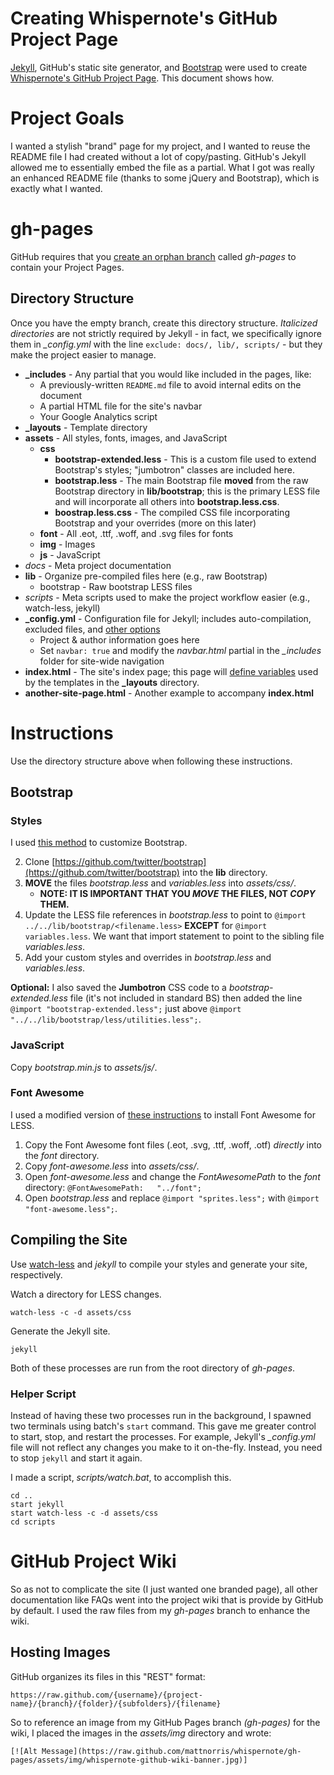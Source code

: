 # Creating Whispernote's GitHub Project Page

[Jekyll](https://github.com/mojombo/jekyll), GitHub's static site generator, and [Bootstrap](http://twitter.github.com/bootstrap/) were used to create [Whispernote's GitHub Project Page](http://mattnorris.me/whispernote). This document shows how.  

# Project Goals

I wanted a stylish "brand" page for my project, and I wanted to reuse the README file I had created without a lot of copy/pasting. GitHub's Jekyll allowed me to essentially embed the file as a partial. What I got was really an enhanced README file (thanks to some jQuery and Bootstrap), which is exactly what I wanted. 

# gh-pages 

GitHub requires that you [create an orphan branch](https://help.github.com/articles/creating-project-pages-manually) called *gh-pages* to contain your Project Pages. 

## Directory Structure

Once you have the empty branch, create this directory structure. *Italicized directories* are not strictly required by Jekyll - in fact, we specifically ignore them in *_config.yml* with the line `exclude: docs/, lib/, scripts/` - but they make the project easier to manage. 

- **_includes** - Any partial that you would like included in the pages, like: 
    - A previously-written `README.md` file to avoid internal edits on the document
    - A partial HTML file for the site's navbar
    - Your Google Analytics script
- **_layouts** - Template directory
- **assets** - All styles, fonts, images, and JavaScript
    - **css**
        - **bootstrap-extended.less** - This is a custom file used to extend Bootstrap's styles; "jumbotron" classes are included here. 
        - **bootstrap.less** - The main Bootstrap file **moved** from the raw Bootstrap directory in **lib/bootstrap**; this is the primary LESS file and will incorporate all others into **bootstrap.less.css**. 
        - **boostrap.less.css** - The compiled CSS file incorporating Bootstrap and your overrides (more on this later)
    - **font** - All .eot, .ttf, .woff, and .svg files for fonts
    - **img** - Images 
    - **js** - JavaScript
- *docs* - Meta project documentation
- **lib** - Organize pre-compiled files here (e.g., raw Bootstrap)
    - bootstrap - Raw bootstrap LESS files 
- *scripts* - Meta scripts used to make the project workflow easier (e.g., watch-less, jekyll)
- **_config.yml** - Configuration file for Jekyll; includes auto-compilation, excluded files, and [other options](https://github.com/mojombo/jekyll/wiki/Liquid-Extensions)
    - Project & author information goes here
    - Set `navbar: true` and modify the *navbar.html* partial in the *_includes* folder for site-wide navigation
- **index.html** - The site's index page; this page will [define variables](https://github.com/mojombo/jekyll/wiki/yaml-front-matter) used by the templates in the **_layouts** directory. 
- **another-site-page.html** - Another example to accompany **index.html**

# Instructions

Use the directory structure above when following these instructions. 

## Bootstrap 

### Styles

I used [this method](http://stackoverflow.com/a/10505295/154065) to customize Bootstrap. 

2. Clone [https://github.com/twitter/bootstrap](https://github.com/twitter/bootstrap) into the **lib** directory. 
3. **MOVE** the files *bootstrap.less* and *variables.less* into *assets/css/*.
    - **NOTE: IT IS IMPORTANT THAT YOU *MOVE* THE FILES, NOT *COPY* THEM.**
4. Update the LESS file references in *bootstrap.less* to point to `@import ../../lib/bootstrap/<filename.less>` **EXCEPT** for `@import variables.less`. We want that import statement to point to the sibling file *variables.less*. 
6. Add your custom styles and overrides in *bootstrap.less* and *variables.less*. 

**Optional:** I also saved the **Jumbotron** CSS code to a *bootstrap-extended.less* file (it's not included in standard BS) then added the line `@import "bootstrap-extended.less";` just above `@import "../../lib/bootstrap/less/utilities.less";`. 

### JavaScript 

Copy *bootstrap.min.js* to *assets/js/*. 

### Font Awesome

I used a modified version of [these instructions](http://fortawesome.github.com/Font-Awesome/#integration) to install Font Awesome for LESS. 

1. Copy the Font Awesome font files (.eot, .svg, .ttf, .woff, .otf) *directly* into the *font* directory. 
2. Copy *font-awesome.less* into *assets/css/*. 
2. Open *font-awesome.less* and change the *FontAwesomePath* to the *font* directory: `@FontAwesomePath:   "../font";`
3. Open *bootstrap.less* and replace `@import "sprites.less";` with `@import "font-awesome.less";`. 

## Compiling the Site 

Use [watch-less](https://github.com/jgreene/watch-less) and *jekyll* to compile your styles and generate your site, respectively. 

Watch a directory for LESS changes. 

    watch-less -c -d assets/css

Generate the Jekyll site. 

    jekyll

Both of these processes are run from the root directory of *gh-pages*. 

### Helper Script

Instead of having these two processes run in the background, I spawned two terminals using batch's `start` command. This gave me greater control to start, stop, and restart the processes. For example, Jekyll's *_config.yml* file will not reflect any changes you make to it on-the-fly. Instead, you need to stop `jekyll` and start it again. 

I made a script, *scripts/watch.bat*, to accomplish this. 

    cd ..
    start jekyll
    start watch-less -c -d assets/css
    cd scripts

# GitHub Project Wiki

So as not to complicate the site (I just wanted one branded page), all other documentation like FAQs went into the project wiki that is provide by GitHub by default. I used the raw files from my *gh-pages* branch to enhance the wiki. 

## Hosting Images

GitHub organizes its files in this "REST" format: 

`https://raw.github.com/{username}/{project-name}/{branch}/{folder}/{subfolders}/{filename}`

So to reference an image from my GitHub Pages branch _(gh-pages)_ for the wiki, I placed the images in the *assets/img* directory and wrote: 

`[![Alt Message](https://raw.github.com/mattnorris/whispernote/gh-pages/assets/img/whispernote-github-wiki-banner.jpg)]`
